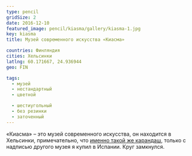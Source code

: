 ```yaml
---
type: pencil
gridSize: 2
date: 2016-12-10
featured_image: pencil/kiasma/gallery/kiasma-1.jpg
key: kiasma
title: Музей современного искусства «Киасма»

countries: Финляндия
cities: Хельсинки
latlng: 60.171667, 24.936944
geo: FIN

tags:
  - музей
  - нестандартный
  - цветной

  - шестиугольный
  - без резинки
  - заточенный
---
```


«Киасма» – это музей современного искусства, он находится в Хельсинки, примечательно, что [именно такой же карандаш](?display=elgreco), только с надписью другого музея я купил в Испании. Круг замкнулся.
